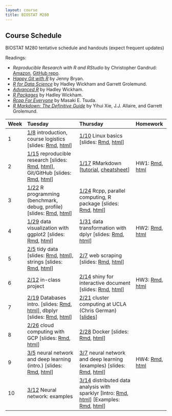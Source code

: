 ```yaml
---
layout: course
title: BIOSTAT M280
---
```


## Course Schedule

BIOSTAT M280 tentative schedule and handouts (expect frequent updates)

Readings:  
* _Reproducible Research with R and RStudio_ by Christopher Gandrud: [Amazon](https://www.amazon.com/Reproducible-Research-Studio-Second-Chapman/dp/1498715370/ref=dp_ob_title_bk), [GitHub repo](https://github.com/christophergandrud/Rep-Res-Book).  
* [_Happy Git with R_](http://happygitwithr.com) by Jenny Bryan.  
* [_R for Data Science_](http://r4ds.had.co.nz) by Hadley Wickham and Garrett Grolemund.  
* [_Advanced R_](http://adv-r.had.co.nz) by Hadley Wickham.  
* [_R Packages_](http://r-pkgs.had.co.nz) by Hadley Wickham.  
* [_Rcpp For Everyone_](https://teuder.github.io/rcpp4everyone_en/) by Masaki E. Tsuda.  
* [_R Markdown: The Definitive Guide_](https://bookdown.org/yihui/rmarkdown/) by Yihui Xie, J.J. Allaire, and Garrett Grolemund.  


| Week | Tuesday | Thursday | Homework |
|:-----------|:-----------|:------------|:------------|
| 1 | [1/8](http://hua-zhou.github.io/teaching/biostatm280-2019winter/biostatm280winter2019/2019/01/08/week1-day1.html) introduction, course logistics \[slides: [Rmd](http://raw.githubusercontent.com/Hua-Zhou/Hua-Zhou.github.io/master/teaching/biostatm280-2019winter/slides/01-intro/intro.Rmd), [html](./slides/01-intro/intro.html)\] | [1/10](http://hua-zhou.github.io/teaching/biostatm280-2019winter/biostatm280winter2019/2019/01/10/week1-day2.html) Linux basics \[slides: [Rmd](http://raw.githubusercontent.com/Hua-Zhou/Hua-Zhou.github.io/master/teaching/biostatm280-2019winter/slides/02-linux/linux.Rmd), [html](./slides/02-linux/linux.html)\] |  
| 2 | [1/15](http://hua-zhou.github.io/teaching/biostatm280-2019winter/biostatm280winter2019/2019/01/15/week2-day1.html) reproducible research \[slides: [Rmd](http://raw.githubusercontent.com/Hua-Zhou/Hua-Zhou.github.io/master/teaching/biostatm280-2019winter/slides/03-repres/repres.Rmd), [html](./slides/03-repres/repres.html)\], Git/GitHub \[slides: [Rmd](http://raw.githubusercontent.com/Hua-Zhou/Hua-Zhou.github.io/master/teaching/biostatm280-2019winter/slides/04-git/git.Rmd), [html](./slides/04-git/git.html)\] | [1/17](http://hua-zhou.github.io/teaching/biostatm280-2019winter/biostatm280winter2019/2019/01/17/week2-day2.html) RMarkdown \[[tutorial](http://rmarkdown.rstudio.com/lesson-1.html), [cheatsheet](https://www.rstudio.com/wp-content/uploads/2016/03/rmarkdown-cheatsheet-2.0.pdf)\] | HW1: [Rmd](http://raw.githubusercontent.com/Hua-Zhou/Hua-Zhou.github.io/master/teaching/biostatm280-2019winter/hw/hw1/hw1.Rmd), [html](./hw/hw1/hw1.html) |    
| 3 | [1/22](http://hua-zhou.github.io/teaching/biostatm280-2019winter/biostatm280winter2019/2019/01/22/week3-day1.html) R programming (benchmark, debug, profile) \[slides: [Rmd](http://raw.githubusercontent.com/Hua-Zhou/Hua-Zhou.github.io/master/teaching/biostatm280-2019winter/slides/05-advr/advr1.Rmd), [html](./slides/05-advr/advr1.html)\] | [1/24](http://hua-zhou.github.io/teaching/biostatm280-2019winter/biostatm280winter2019/2019/01/24/week3-day2.html) Rcpp, parallel computing, R package \[slides: [Rmd](http://raw.githubusercontent.com/Hua-Zhou/Hua-Zhou.github.io/master/teaching/biostatm280-2019winter/slides/05-advr/advr2.Rmd), [html](./slides/05-advr/advr2.html)\] |  
| 4 | [1/29](http://hua-zhou.github.io/teaching/biostatm280-2019winter/biostatm280winter2019/2019/01/29/week4-day1.html) data visualization with ggplot2 \[slides: [Rmd](http://raw.githubusercontent.com/Hua-Zhou/Hua-Zhou.github.io/master/teaching/biostatm280-2019winter/slides/06-ggplot2/ggplot2.Rmd), [html](./slides/06-ggplot2/ggplot2.html)\] | [1/31](http://hua-zhou.github.io/teaching/biostatm280-2019winter/biostatm280winter2019/2019/01/31/week4-day2.html) data transformation with dplyr \[slides: [Rmd](http://raw.githubusercontent.com/Hua-Zhou/Hua-Zhou.github.io/master/teaching/biostatm280-2019winter/slides/07-dplyr/dplyr.Rmd), [html](./slides/07-dplyr/dplyr.html)\] | HW2: [Rmd](http://raw.githubusercontent.com/Hua-Zhou/Hua-Zhou.github.io/master/teaching/biostatm280-2019winter/hw/hw2/hw2.Rmd), [html](./hw/hw2/hw2.html) |     
| 5 | [2/5](http://hua-zhou.github.io/teaching/biostatm280-2019winter/biostatm280winter2019/2019/02/05/week5-day1.html) tidy data \[slides: [Rmd](http://raw.githubusercontent.com/Hua-Zhou/Hua-Zhou.github.io/master/teaching/biostatm280-2019winter/slides/08-tidy/tidy.Rmd), [html](./slides/08-tidy/tidy.html)\], strings \[slides: [Rmd](http://raw.githubusercontent.com/Hua-Zhou/Hua-Zhou.github.io/master/teaching/biostatm280-2019winter/slides/09-strings/stringr.Rmd), [html](./slides/09-strings/stringr.html)\] | [2/7](http://hua-zhou.github.io/teaching/biostatm280-2019winter/biostatm280winter2019/2019/02/07/week5-day2.html) web scraping \[slides: [Rmd](http://raw.githubusercontent.com/Hua-Zhou/Hua-Zhou.github.io/master/teaching/biostatm280-2019winter/slides/10-scraping/scraping.Rmd), [html](./slides/10-scraping/scraping.html)\] | | 
| 6 | [2/12](http://hua-zhou.github.io/teaching/biostatm280-2019winter/biostatm280winter2019/2019/02/12/week6-day1.html) in-class project  | [2/14](http://hua-zhou.github.io/teaching/biostatm280-2019winter/biostatm280winter2019/2019/02/14/week6-day2.html) shiny for interactive document \[slides: [Rmd](http://raw.githubusercontent.com/Hua-Zhou/Hua-Zhou.github.io/master/teaching/biostatm280-2019winter/slides/11-shiny/shiny.Rmd), [html](https://hua-zhou.shinyapps.io/shiny_slides_m280_2019winter/)\] | HW3: [Rmd](http://raw.githubusercontent.com/Hua-Zhou/Hua-Zhou.github.io/master/teaching/biostatm280-2019winter/hw/hw3/hw3.Rmd), [html](./hw/hw3/hw3.html) |    
| 7 | [2/19](http://hua-zhou.github.io/teaching/biostatm280-2019winter/biostatm280winter2019/2019/02/19/week7-day1.html) Databases intro. \[slides: [Rmd](http://raw.githubusercontent.com/Hua-Zhou/Hua-Zhou.github.io/master/teaching/biostatm280-2019winter/slides/12-dbplyr/dbintro.Rmd), [html](./slides/12-dbplyr/dbintro.html)\], dbplyr \[slides: [Rmd](http://raw.githubusercontent.com/Hua-Zhou/Hua-Zhou.github.io/master/teaching/biostatm280-2019winter/slides/12-dbplyr/dbplyr.Rmd), [html](./slides/12-dbplyr/dbplyr.html)\]  | [2/21](http://hua-zhou.github.io/teaching/biostatm280-2019winter/biostatm280winter2019/2019/02/21/week7-day2.html) cluster computing at UCLA (Chris German) \[[slides](https://github.com/chris-german/Hoffman2Tutorials/tree/master/RTutorial)\] |  
| 8 | [2/26](http://hua-zhou.github.io/teaching/biostatm280-2019winter/biostatm280winter2019/2019/02/26/week8-day1.html) cloud computing with GCP \[slides: [Rmd](http://raw.githubusercontent.com/Hua-Zhou/Hua-Zhou.github.io/master/teaching/biostatm280-2019winter/slides/13-gcp/gcp.Rmd), [html](./slides/13-gcp/gcp.html)\] | [2/28](http://hua-zhou.github.io/teaching/biostatm280-2019winter/biostatm280winter2019/2019/02/28/week8-day2.html) Docker \[slides: [Rmd](http://raw.githubusercontent.com/Hua-Zhou/Hua-Zhou.github.io/master/teaching/biostatm280-2019winter/slides/14-docker/docker.Rmd), [html](./slides/14-docker/docker.html)\] | |    
| 9 | [3/5](http://hua-zhou.github.io/teaching/biostatm280-2019winter/biostatm280winter2019/2019/03/05/week9-day1.html) neural network and deep learning (intro.) \[slides: [Rmd](http://raw.githubusercontent.com/Hua-Zhou/Hua-Zhou.github.io/master/teaching/biostatm280-2019winter/slides/15-nn/nn1.Rmd), [html](./slides/15-nn/nn1.html)\] | [3/7](http://hua-zhou.github.io/teaching/biostatm280-2019winter/biostatm280winter2019/2019/03/07/week9-day2.html) neural network and deep learning (examples) \[slides: [Rmd](http://raw.githubusercontent.com/Hua-Zhou/Hua-Zhou.github.io/master/teaching/biostatm280-2019winter/slides/15-nn/nn2.Rmd), [html](./slides/15-nn/nn2.html)\] | HW4: [Rmd](http://raw.githubusercontent.com/Hua-Zhou/Hua-Zhou.github.io/master/teaching/biostatm280-2019winter/hw/hw4/hw4.Rmd), [html](./hw/hw4/hw4.html) |   
| 10 | [3/12](http://hua-zhou.github.io/teaching/biostatm280-2019winter/biostatm280winter2019/2019/03/12/week10-day1.html) Neural network: examples | [3/14](http://hua-zhou.github.io/teaching/biostatm280-2019winter/biostatm280winter2019/2019/03/14/week10-day2.html) distributed data analysis with sparklyr \[Intro: [Rmd](http://raw.githubusercontent.com/Hua-Zhou/Hua-Zhou.github.io/master/teaching/biostatm280-2019winter/slides/16-sparklyr/sparklyr-intro.Rmd), [html](./slides/16-sparklyr/sparklyr-intro.html)\] \[Examples: [Rmd](http://raw.githubusercontent.com/Hua-Zhou/Hua-Zhou.github.io/master/teaching/biostatm280-2019winter/slides/16-sparklyr/sparklyr-flights.Rmd), [html](./slides/16-sparklyr/sparklyr-fligts.html)\] | |  
